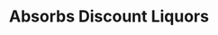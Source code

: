 ---
title: "Absorbs Discount Liquors"
url: /bridgeport/absorbs-discount-liquors/
shop: Spirituosen
---